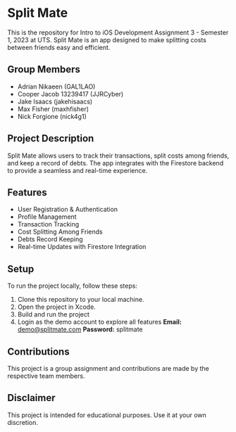 # Split Mate

This is the repository for Intro to iOS Development Assignment 3 - Semester 1, 2023 at UTS. 
Split Mate is an app designed to make splitting costs between friends easy and efficient.

## Group Members

- Adrian Nikaeen (GAL1LAO)
- Cooper Jacob 13239417 (JJRCyber)
- Jake Isaacs (jakehisaacs)
- Max Fisher (maxhfisher)
- Nick Forgione (nick4g1)

## Project Description

Split Mate allows users to track their transactions, split costs among friends, and keep a record of debts. 
The app integrates with the Firestore backend to provide a seamless and real-time experience.

## Features

- User Registration & Authentication
- Profile Management
- Transaction Tracking
- Cost Splitting Among Friends
- Debts Record Keeping
- Real-time Updates with Firestore Integration

## Setup

To run the project locally, follow these steps:

1. Clone this repository to your local machine.
2. Open the project in Xcode.
3. Build and run the project
4. Login as the demo account to explore all features
    **Email:** demo@splitmate.com
    **Password:** splitmate

## Contributions

This project is a group assignment and contributions are made by the respective team members.

## Disclaimer

This project is intended for educational purposes. Use it at your own discretion.
